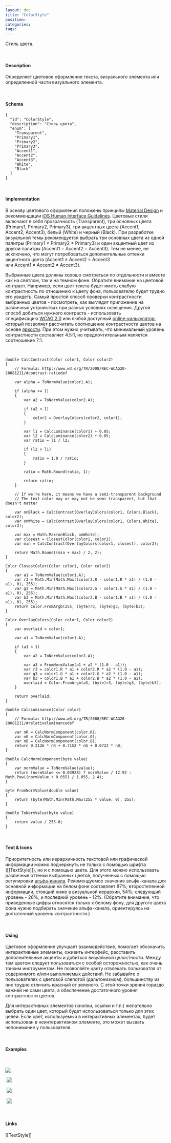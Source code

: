 ```yaml
---
layout: doc
title: "ColorStyle"
position: 
categories: 
tags: 
---
```


Стиль цвета.

   

#### Description

Определяет цветовое оформление текста, визуального элемента или определенной части визуального элемента.

   

#### Schema

```
{
  "id": "ColorStyle",
  "description": "Стиль цвета",
  "enum": [
    "Transparent",
    "Primary1",
    "Primary2",
    "Primary3",
    "Accent1",
    "Accent2",
    "Accent3",
    "White",
    "Black"
  ]
}
```

  

#### Implementation

В основу цветового оформления положены принципы [Material Design](http://www.google.com/design/spec/style/color.html) и рекоммендации [iOS Human Interface Guidelines](https://developer.apple.com/library/ios/documentation/UserExperience/Conceptual/MobileHIG/ColorImagesText.html). Цветовые стили включают в себя прозрачность (Transparent), три основных цвета (Primary1, Primary2, Primary3), три акцентных цвета (Accent1, Accent2, Accent3), белый (White) и черный (Black). При разработке визуальной темы рекомендуется выбрать три основных цвета из одной палитры (Primary1 ≠ Primary2 ≠ Primary3) и один акцентный цвет из другой палитры (Accent1 = Accent2 = Accent3). Тем не менее, не исключено, что могут потребоваться дополнительные оттенки акцентного цвета (Accent1 ≠ Accent2 = Accent3 или Accent1 ≠ Accent2 ≠ Accent3).

Выбранные цвета должны хорошо смотреться по отдельности и вместе как на светлом, так и на темном фоне. Обратите внимание на цветовой контраст. Например, если цвет текста будет иметь слабую контрастность по отношению к цвету фона, пользователю будет трудно его увидеть. Самый простой способ проверки контрастности выбранных цветов - посмотреть, как выглядит приложение на различных устройствах при разных условиях освещения. Другой способ добиться нужного контраста - использовать спецификацию [WCAG 2.0](http://www.w3.org/TR/WCAG20/#visual-audio-contrast-contrast) или любой доступный [online-калькулятор](http://leaverou.github.io/contrast-ratio/), который позволяет рассчитать соотношение контрастности цветов на основе [яркости](http://en.wikipedia.org/wiki/Relative_luminance). При этом нужно учитывать, что минимальный уровень контрастности составляет 4.5:1, но предпочтительным является соотношение 7:1.

  

```
double CalcContrast(Color color1, Color color2)
{
	// Formula: http://www.w3.org/TR/2008/REC-WCAG20-20081211/#contrast-ratiodef
  
	var alpha = ToNormValue(color1.A);
  
	if (alpha >= 1)
	{
		var a2 = ToNormValue(color2.A);
  
		if (a2 < 1)
		{
			color2 = OverlayColors(color2, color1);
		}
  
		var l1 = CalcLuminance(color1) + 0.05;
		var l2 = CalcLuminance(color2) + 0.05;
		var ratio = l1 / l2;
  
		if (l2 > l1)
		{
			ratio = 1.0 / ratio;
		}
  
		ratio = Math.Round(ratio, 1);
  
		return ratio;
	}
  
	// If we’re here, it means we have a semi-transparent background
	// The text color may or may not be semi-transparent, but that doesn't matter
  
	var onBlack = CalcContrast(OverlayColors(color1, Colors.Black), color2);
	var onWhite = CalcContrast(OverlayColors(color1, Colors.White), color2);
  
	var max = Math.Max(onBlack, onWhite);
	var closest = ClosestColor(color1, color2);
	var min = CalcContrast(OverlayColors(color1, closest), color2);
  
	return Math.Round((min + max) / 2, 2);
}
  
Color ClosestColor(Color color1, Color color2)
{
	var a1 = ToNormValue(color1.A);
	var r3 = Math.Min(Math.Max((color2.R - color1.R * a1) / (1.0 - a1), 0), 255);
	var g3 = Math.Min(Math.Max((color2.G - color1.G * a1) / (1.0 - a1), 0), 255);
	var b3 = Math.Min(Math.Max((color2.B - color1.B * a1) / (1.0 - a1), 0), 255);
	return Color.FromArgb(255, (byte)r3, (byte)g3, (byte)b3);
}
  
Color OverlayColors(Color color1, Color color2)
{
	var overlaid = color1;
  
	var a1 = ToNormValue(color1.A);
  
	if (a1 < 1)
	{
		var a2 = ToNormValue(color2.A);
  
		var a3 = FromNormValue(a1 + a2 * (1.0 - a1));
		var r3 = color1.R * a1 + color2.R * a2 * (1.0 - a1);
		var g3 = color1.G * a1 + color2.G * a2 * (1.0 - a1);
		var b3 = color1.B * a1 + color2.B * a2 * (1.0 - a1);
		overlaid = Color.FromArgb(a3, (byte)r3, (byte)g3, (byte)b3);
	}
  
	return overlaid;
}
  
double CalcLuminance(Color color)
{
	// Formula: http://www.w3.org/TR/2008/REC-WCAG20-20081211/#relativeluminancedef
  
	var nR = CalcNormComponent(color.R);
	var nG = CalcNormComponent(color.G);
	var nB = CalcNormComponent(color.B);
	return 0.2126 * nR + 0.7152 * nG + 0.0722 * nB;
}
  
double CalcNormComponent(byte value)
{
	var normValue = ToNormValue(value);
	return (normValue <= 0.03928) ? normValue / 12.92 : Math.Pow((normValue + 0.055) / 1.055, 2.4);
}
  
byte FromNormValue(double value)
{
	return (byte)Math.Min(Math.Max(255 * value, 0), 255);
}
  
double ToNormValue(byte value)
{
	return value / 255.0;
}
```

     

#### Text & Icons

Приоритетность или иерархичность текстовой или графической информации можно подчеркнуть не только с помощью шрифта ([[TextStyle]]), но и с помощью цвета. Для этого можно использовать различные оттенки выбранных цветов, полученных с помощью регулировки [альфа-канала](http://en.wikipedia.org/wiki/Alpha_compositing). Рекомендуемое значение альфа-канала для основной информации на белом фоне составляет 87%; второстепенной информации, стоящий ниже в визуальной иерархии, 54%; следующий уровень - 26%; и последний уровень - 12%. (Обратите внимание, что приведенные цифры относятся только к белому фону, для другого цвета фона нужно подбирать значение альфа-канала, ориентируясь на достаточный уровень контрастности.)

   

#### Using

Цветовое оформление улучшает взаимодействие, помогает обозначить интерактивные элементы, оживить интерфейс, расставить дополнительные акценты и добиться визуальной целостности. Между тем цветом следует пользоваться с особой осторожностью, как очень тонким инструментом. Не позволяйте цвету отвлекать пользоватля от содержимого и/или выполняемых действий. Не забывайте о пользователях с цветовой слепотой (дальтонизмом), большинству из них трудно отличить красный от зеленого. С этой точки зрения гораздо важней не сами цвета, а обеспечение достаточного уровня контрастности цветов. 

Для интерактивных элементов (кнопки, ссылки и т.п.) желательно выбрать один цвет, который будет использоваться только для этих целей. Если цвет, используемый в интерактивных элементах, будет использован в неинтерактивном элементе, это может вызвать непонимание у пользователя. 

   

#### Examples

 

![](ColorStyle_BlackOnWhite.png)

 ![](ColorStyle_WhiteOnBlack.png)

 ![](ColorStyle_CyanOnWhite.png)

 ![](ColorStyle_PinkOnWhite.png)

   

#### Links

[[TextStyle]]

 

 


